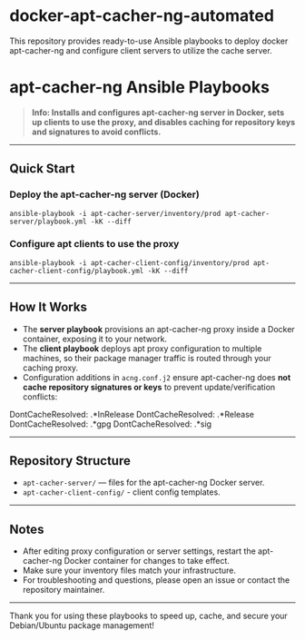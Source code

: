 # docker-apt-cacher-ng-automated
 This repository provides ready-to-use Ansible playbooks to deploy docker apt-cacher-ng and configure client servers to utilize the cache server.

# apt-cacher-ng Ansible Playbooks

> **Info: Installs and configures apt-cacher-ng server in Docker, sets up clients to use the proxy, and disables caching for repository keys and signatures to avoid conflicts.**

---

## Quick Start

### Deploy the apt-cacher-ng server (Docker)

`ansible-playbook -i apt-cacher-server/inventory/prod apt-cacher-server/playbook.yml -kK --diff`

### Configure apt clients to use the proxy

`ansible-playbook -i apt-cacher-client-config/inventory/prod apt-cacher-client-config/playbook.yml -kK --diff`

---

## How It Works

- The **server playbook** provisions an apt-cacher-ng proxy inside a Docker container, exposing it to your network.
- The **client playbook** deploys apt proxy configuration to multiple machines, so their package manager traffic is routed through your caching proxy.
- Configuration additions in `acng.conf.j2` ensure apt-cacher-ng does **not cache repository signatures or keys** to prevent update/verification conflicts:

DontCacheResolved: .*InRelease
DontCacheResolved: .*Release
DontCacheResolved: .*gpg
DontCacheResolved: .*sig


---

## Repository Structure

- `apt-cacher-server/` — files for the apt-cacher-ng Docker server.
- `apt-cacher-client-config/` - client config templates.

---

## Notes

- After editing proxy configuration or server settings, restart the apt-cacher-ng Docker container for changes to take effect.
- Make sure your inventory files match your infrastructure.
- For troubleshooting and questions, please open an issue or contact the repository maintainer.

---

Thank you for using these playbooks to speed up, cache, and secure your Debian/Ubuntu package management!

